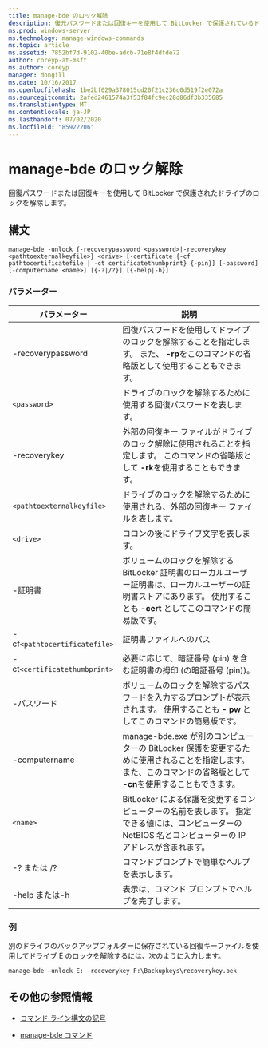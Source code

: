 ```yaml
---
title: manage-bde のロック解除
description: 復元パスワードまたは回復キーを使用して BitLocker で保護されているドライブのロックを解除する manage-bde unlock コマンドのリファレンス記事です。
ms.prod: windows-server
ms.technology: manage-windows-commands
ms.topic: article
ms.assetid: 7852bf7d-9102-40be-adcb-71e8f4dfde72
author: coreyp-at-msft
ms.author: coreyp
manager: dongill
ms.date: 10/16/2017
ms.openlocfilehash: 1be2bf029a378015cd20f21c236c0d519f2e072a
ms.sourcegitcommit: 2afed2461574a3f53f84fc9ec28d86df3b335685
ms.translationtype: MT
ms.contentlocale: ja-JP
ms.lasthandoff: 07/02/2020
ms.locfileid: "85922206"
---
```

# <a name="manage-bde-unlock"></a>manage-bde のロック解除

回復パスワードまたは回復キーを使用して BitLocker で保護されたドライブのロックを解除します。

## <a name="syntax"></a>構文

```
manage-bde -unlock {-recoverypassword <password>|-recoverykey <pathtoexternalkeyfile>} <drive> [-certificate {-cf pathtocertificatefile | -ct certificatethumbprint} {-pin}] [-password] [-computername <name>] [{-?|/?}] [{-help|-h}]
```

### <a name="parameters"></a>パラメーター

| パラメーター | 説明 |
| --------- | ----------- |
| -recoverypassword | 回復パスワードを使用してドライブのロックを解除することを指定します。 また、 **-rp**をこのコマンドの省略版として使用することもできます。 |
| `<password>` | ドライブのロックを解除するために使用する回復パスワードを表します。 |
| -recoverykey | 外部の回復キー ファイルがドライブのロック解除に使用されることを指定します。 このコマンドの省略版として **-rk**を使用することもできます。 |
| `<pathtoexternalkeyfile>` | ドライブのロックを解除するために使用される、外部の回復キー ファイルを表します。 |
| `<drive>` | コロンの後にドライブ文字を表します。 |
| -証明書 | ボリュームのロックを解除する BitLocker 証明書のローカルユーザー証明書は、ローカルユーザーの証明書ストアにあります。 使用することも **-cert** としてこのコマンドの簡易版です。 |
| -cf`<pathtocertificatefile>` | 証明書ファイルへのパス |
| -ct`<certificatethumbprint>` | 必要に応じて、暗証番号 (pin) を含む証明書の拇印 (の暗証番号 (pin))。 |
| -パスワード | ボリュームのロックを解除するパスワードを入力するプロンプトが表示されます。 使用することも **- pw** としてこのコマンドの簡易版です。 |
| -computername | manage-bde.exe が別のコンピューターの BitLocker 保護を変更するために使用されることを指定します。 また、このコマンドの省略版として **-cn**を使用することもできます。 |
| `<name>` | BitLocker による保護を変更するコンピューターの名前を表します。 指定できる値には、コンピューターの NetBIOS 名とコンピューターの IP アドレスが含まれます。 |
| -? または /? | コマンドプロンプトで簡単なヘルプを表示します。 |
| -help または-h | 表示は、コマンド プロンプトでヘルプを完了します。 |

### <a name="examples"></a>例

別のドライブのバックアップフォルダーに保存されている回復キーファイルを使用してドライブ E のロックを解除するには、次のように入力します。

```
manage-bde –unlock E: -recoverykey F:\Backupkeys\recoverykey.bek
```

## <a name="additional-references"></a>その他の参照情報

- [コマンド ライン構文の記号](command-line-syntax-key.md)

- [manage-bde コマンド](manage-bde.md)

